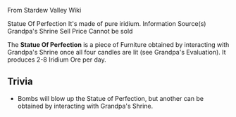 From Stardew Valley Wiki

Statue Of Perfection It's made of pure iridium. Information Source(s) Grandpa's Shrine Sell Price Cannot be sold

The **Statue Of Perfection** is a piece of Furniture obtained by interacting with Grandpa's Shrine once all four candles are lit (see Grandpa's Evaluation). It produces 2-8 Iridium Ore per day.

## Trivia

- Bombs will blow up the Statue of Perfection, but another can be obtained by interacting with Grandpa's Shrine.